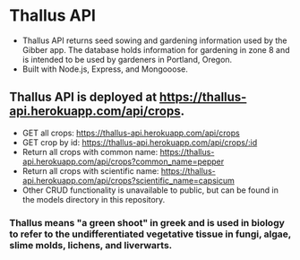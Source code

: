 # Thallus API
* Thallus API returns seed sowing and gardening information used by the Gibber app. The database holds information for gardening in zone 8 and is intended to be used by gardeners in Portland, Oregon. 
* Built with Node.js, Express, and Mongooose. 
## Thallus API is deployed at https://thallus-api.herokuapp.com/api/crops. 
* GET all crops: https://thallus-api.herokuapp.com/api/crops
* GET crop by id: https://thallus-api.herokuapp.com/api/crops/:id
* Return all crops with common name: https://thallus-api.herokuapp.com/api/crops?common_name=pepper
* Return all crops with scientific name: https://thallus-api.herokuapp.com/api/crops?scientific_name=capsicum
* Other CRUD functionality is unavailable to public, but can be found in the models directory in this repository. 

### Thallus means "a green shoot" in greek and is used in biology to refer to the undifferentiated vegetative tissue in fungi, algae, slime molds, lichens, and liverwarts.

